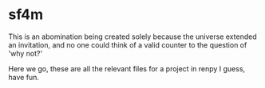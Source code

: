 # sf4m

This is an abomination being created solely because the universe extended an invitation, and no one could think of a valid counter to the question of 'why not?'

Here we go, these are all the relevant files for a project in renpy I guess, have fun.



